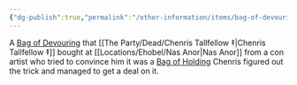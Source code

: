 ```yaml
---
{"dg-publish":true,"permalink":"/other-information/items/bag-of-devouring/","updated":"2025-06-10T19:10:49.821+01:00"}
---
```


A [Bag of Devouring](https://www.dndbeyond.com/magic-items/4580-bag-of-devouring) that [[The Party/Dead/Chenris Tallfellow ‡\|Chenris Tallfellow ‡]] bought at [[Locations/Ehobel/Nas Anor\|Nas Anor]] from a con artist who tried to convince him it was a [Bag of Holding](https://www.dndbeyond.com/magic-items/4581-bag-of-holding) Chenris figured out the trick and managed to get a deal on it.